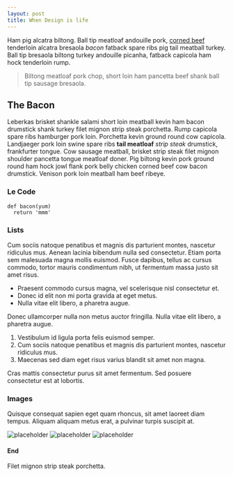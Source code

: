 ```yaml
---
layout: post
title: When Design is life
---
```


Ham pig alcatra biltong. Ball tip meatloaf andouille pork, [corned beef](#) tenderloin alcatra bresaola *bacon* fatback spare ribs pig tail meatball turkey.
Ball tip bresaola biltong turkey andouille picanha, fatback capicola ham hock tenderloin rump.

> Biltong meatloaf pork chop, short loin ham pancetta beef shank ball tip sausage bresaola.

## The Bacon

Leberkas brisket shankle salami short loin meatball kevin ham bacon drumstick shank turkey filet mignon strip steak porchetta.
Rump capicola spare ribs hamburger pork loin. Porchetta kevin ground round cow capicola.
Landjaeger pork loin swine spare ribs **tail meatloaf** *strip steak* drumstick, frankfurter tongue.
Cow sausage meatball, brisket strip steak filet mignon shoulder pancetta tongue meatloaf doner.
Pig biltong kevin pork ground round ham hock jowl flank pork belly chicken corned beef cow bacon drumstick.
Venison pork loin meatball ham beef ribeye.

### Le Code

```
def bacon(yum)
  return 'mmm'
```

### Lists

Cum sociis natoque penatibus et magnis dis parturient montes, nascetur ridiculus mus. Aenean lacinia bibendum nulla sed consectetur. Etiam porta sem malesuada magna mollis euismod. Fusce dapibus, tellus ac cursus commodo, tortor mauris condimentum nibh, ut fermentum massa justo sit amet risus.

* Praesent commodo cursus magna, vel scelerisque nisl consectetur et.
* Donec id elit non mi porta gravida at eget metus.
* Nulla vitae elit libero, a pharetra augue.

Donec ullamcorper nulla non metus auctor fringilla. Nulla vitae elit libero, a pharetra augue.

1. Vestibulum id ligula porta felis euismod semper.
2. Cum sociis natoque penatibus et magnis dis parturient montes, nascetur ridiculus mus.
3. Maecenas sed diam eget risus varius blandit sit amet non magna.

Cras mattis consectetur purus sit amet fermentum. Sed posuere consectetur est at lobortis.

### Images

Quisque consequat sapien eget quam rhoncus, sit amet laoreet diam tempus. Aliquam aliquam metus erat, a pulvinar turpis suscipit at.

![placeholder](http://placehold.it/800x400 "Large example image")
![placeholder](http://placehold.it/400x200 "Medium example image")
![placeholder](http://placehold.it/200x200 "Small example image")


#### End

Filet mignon strip steak porchetta.
